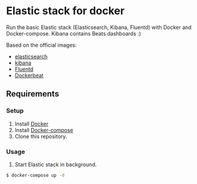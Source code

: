 # Elastic stack for docker

Run the basic Elastic stack (Elasticsearch, Kibana, Fluentd) with Docker and Docker-compose.
Kibana contains Beats dashboards :)

Based on the official images:
* [elasticsearch][1]
* [kibana][2]
* [Fluentd][5]
* [Dockerbeat][6]

## Requirements

### Setup
1. Install [Docker][3]
1. Install [Docker-compose][4]
1. Clone this repository.

### Usage
1. Start Elastic stack in background.
```bash
$ docker-compose up -d
```

[1]: https://registry.hub.docker.com/_/elasticsearch/
[2]: https://registry.hub.docker.com/_/kibana/
[3]: http://docker.io/
[4]: http://docs.docker.com/compose/install/
[5]: https://hub.docker.com/r/fluent/fluentd/
[6]: https://hub.docker.com/r/ingensi/dockerbeat/~/dockerfile/
